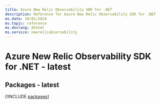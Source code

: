 ```yaml
---
title: Azure New Relic Observability SDK for .NET
description: Reference for Azure New Relic Observability SDK for .NET
ms.date: 10/01/2024
ms.topic: reference
ms.devlang: dotnet
ms.service: newrelicobservability
---
```

# Azure New Relic Observability SDK for .NET - latest
## Packages - latest
[!INCLUDE [packages](new-relic-observability-index.md)]